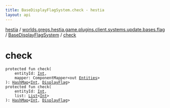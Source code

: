 ```yaml
---
title: BaseDisplayFlagSystem.check - hestia
layout: api
---
```


<div class='api-docs-breadcrumbs'><a href="../../index.html">hestia</a> / <a href="../index.html">worlds.gregs.hestia.game.plugins.client.systems.update.bases.flag</a> / <a href="index.html">BaseDisplayFlagSystem</a> / <a href="./check.html">check</a></div>

# check

<div class="signature"><code><span class="keyword">protected</span> <span class="keyword">fun </span><span class="identifier">check</span><span class="symbol">(</span><br/>&nbsp;&nbsp;&nbsp;&nbsp;<span class="parameterName" id="worlds.gregs.hestia.game.plugins.client.systems.update.bases.flag.BaseDisplayFlagSystem$check(kotlin.Int, com.artemis.ComponentMapper((worlds.gregs.hestia.game.plugins.client.components.update.list.Entities)))/entityId">entityId</span><span class="symbol">:</span>&nbsp;<a href="https://kotlinlang.org/api/latest/jvm/stdlib/kotlin/-int/index.html"><span class="identifier">Int</span></a><span class="symbol">, </span><br/>&nbsp;&nbsp;&nbsp;&nbsp;<span class="parameterName" id="worlds.gregs.hestia.game.plugins.client.systems.update.bases.flag.BaseDisplayFlagSystem$check(kotlin.Int, com.artemis.ComponentMapper((worlds.gregs.hestia.game.plugins.client.components.update.list.Entities)))/mapper">mapper</span><span class="symbol">:</span>&nbsp;<span class="identifier">ComponentMapper</span><span class="symbol">&lt;</span><span class="keyword">out</span>&nbsp;<a href="../../worlds.gregs.hestia.game.plugins.client.components.update.list/-entities/index.html"><span class="identifier">Entities</span></a><span class="symbol">&gt;</span><br/><span class="symbol">)</span><span class="symbol">: </span><a href="https://kotlinlang.org/api/latest/jvm/stdlib/kotlin.collections/-hash-map/index.html"><span class="identifier">HashMap</span></a><span class="symbol">&lt;</span><a href="https://kotlinlang.org/api/latest/jvm/stdlib/kotlin/-int/index.html"><span class="identifier">Int</span></a><span class="symbol">,</span>&nbsp;<a href="../../worlds.gregs.hestia.game.update/-display-flag/index.html"><span class="identifier">DisplayFlag</span></a><span class="symbol">&gt;</span></code></div>

<div class="signature"><code><span class="keyword">protected</span> <span class="keyword">fun </span><span class="identifier">check</span><span class="symbol">(</span><br/>&nbsp;&nbsp;&nbsp;&nbsp;<span class="parameterName" id="worlds.gregs.hestia.game.plugins.client.systems.update.bases.flag.BaseDisplayFlagSystem$check(kotlin.Int, kotlin.collections.List((kotlin.Int)))/entityId">entityId</span><span class="symbol">:</span>&nbsp;<a href="https://kotlinlang.org/api/latest/jvm/stdlib/kotlin/-int/index.html"><span class="identifier">Int</span></a><span class="symbol">, </span><br/>&nbsp;&nbsp;&nbsp;&nbsp;<span class="parameterName" id="worlds.gregs.hestia.game.plugins.client.systems.update.bases.flag.BaseDisplayFlagSystem$check(kotlin.Int, kotlin.collections.List((kotlin.Int)))/list">list</span><span class="symbol">:</span>&nbsp;<a href="https://kotlinlang.org/api/latest/jvm/stdlib/kotlin.collections/-list/index.html"><span class="identifier">List</span></a><span class="symbol">&lt;</span><a href="https://kotlinlang.org/api/latest/jvm/stdlib/kotlin/-int/index.html"><span class="identifier">Int</span></a><span class="symbol">&gt;</span><br/><span class="symbol">)</span><span class="symbol">: </span><a href="https://kotlinlang.org/api/latest/jvm/stdlib/kotlin.collections/-hash-map/index.html"><span class="identifier">HashMap</span></a><span class="symbol">&lt;</span><a href="https://kotlinlang.org/api/latest/jvm/stdlib/kotlin/-int/index.html"><span class="identifier">Int</span></a><span class="symbol">,</span>&nbsp;<a href="../../worlds.gregs.hestia.game.update/-display-flag/index.html"><span class="identifier">DisplayFlag</span></a><span class="symbol">&gt;</span></code></div>
